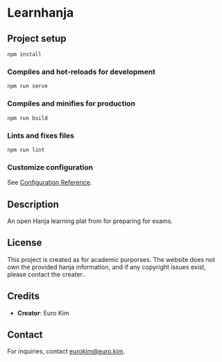 # Learnhanja

## Project setup
```
npm install
```

### Compiles and hot-reloads for development
```
npm run serve
```

### Compiles and minifies for production
```
npm run build
```

### Lints and fixes files
```
npm run lint
```

### Customize configuration
See [Configuration Reference](https://cli.vuejs.org/config/).


## Description
An open Hanja learning plat from for preparing for exams.

## License
This project is created as for academic purporses. The website does not own the provided hanja information, and if any copyright issues exist, please contact the creater..

## Credits
- **Creator**: Euro Kim

## Contact
For inquiries, contact [eurokim@euro.kim](mailto:eurokim@euro.kim).